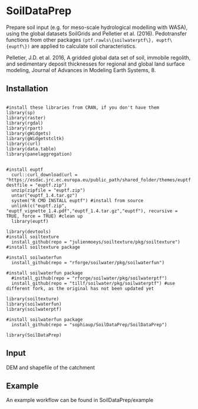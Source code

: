 # SoilDataPrep

Prepare soil input (e.g. for meso-scale hydrological modelling with WASA), using the global datasets SoilGrids and Pelletier et al. (2016). Pedotransfer functions from other packages ```(ptf.rawls\{soilwaterptf\}, euptf\{euptf\})``` are applied to calculate soil characteristics.

Pelletier, J.D. et al. 2016, A gridded global data set of soil, immobile regolith, and sedimentary deposit thicknesses for regional and global land surface modeling, Journal of Advances in Modeling Earth Systems, 8.

## Installation
```

#install these libraries from CRAN, if you don't have them
library(sp)
library(raster)
library(rgdal)
library(rpart)
library(gWidgets)
library(gWidgetstcltk)
library(curl)
library(data.table)
library(panelaggregation)


#install euptf
  curl::curl_download(url = "https://esdac.jrc.ec.europa.eu/public_path/shared_folder/themes/euptf.zip", destfile = "euptf.zip")
  unzip(zipfile = "euptf.zip")
  untar("euptf_1.4.tar.gz")
  system("R CMD INSTALL euptf") #install from source
  unlink(c("euptf.zip", "euptf_vignette_1.4.pdf","euptf_1.4.tar.gz","euptf"), recursive = TRUE, force = TRUE) #clean up
  library(euptf)

library(devtools)
#install soiltexture
  install_github(repo = "julienmoeys/soiltexture/pkg/soiltexture") #install soiltexture package

#install soilwaterfun  
  install_github(repo = "rforge/soilwater/pkg/soilwaterfun") 

#install soilwaterfun package
  #install_github(repo = "rforge/soilwater/pkg/soilwaterptf") 
  install_github(repo = "tillf/soilwater/pkg/soilwaterptf") #use different fork, as the original has not been updated yet

library(soiltexture)
library(soilwaterfun)
library(soilwaterptf)

#install soilwaterfun package
  install_github(repo = "sophiaup/SoilDataPrep/SoilDataPrep")
  
library(SoilDataPrep)

```

## Input
DEM and shapefile of the catchment

## Example
An example workflow can be found in SoilDataPrep/example

